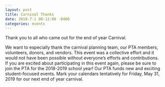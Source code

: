 ```yaml
---
layout: post
title: Carnival Thanks
date: 2018-7-1 00:12:00 -0400
categories: events
---
```

Thank you to all who came out for the end of year Carnival.  
<p>We want to especially thank the carnival planning team, our PTA members, volunteers, donors, and vendors. This event was a collective effort and it would not have been possible without everyone’s efforts and contributions. If you are excited about participating in this event again, please be sure to join the PTA for the 2018-2019 school year! Our PTA funds new and exciting student-focused events. Mark your calendars tentatively for Friday, May 31, 2019 for our next end of year carnival.</p>

